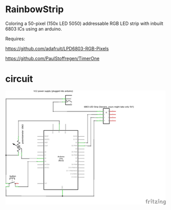 # RainbowStrip
Coloring a 50-pixel (150x LED 5050) addressable RGB LED strip with inbuilt 6803 ICs using an arduino.

Requires:

https://github.com/adafruit/LPD6803-RGB-Pixels

https://github.com/PaulStoffregen/TimerOne

# circuit
![circuit](RainbowStrip.png)